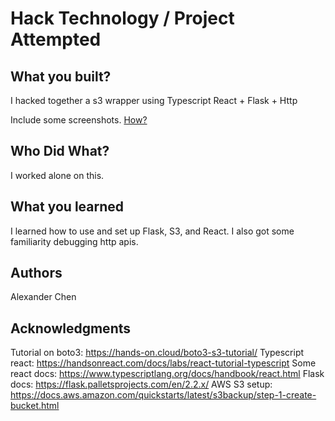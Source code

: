 # Hack Technology / Project Attempted

## What you built?

I hacked together a s3 wrapper using Typescript React + Flask + Http

Include some screenshots.
[How?](https://help.github.com/articles/about-readmes/#relative-links-and-image-paths-in-readme-files)

## Who Did What?

I worked alone on this.

## What you learned

I learned how to use and set up Flask, S3, and React. I also got some familiarity debugging http apis.

## Authors

Alexander Chen

## Acknowledgments

Tutorial on boto3: https://hands-on.cloud/boto3-s3-tutorial/
Typescript react: https://handsonreact.com/docs/labs/react-tutorial-typescript
Some react docs: https://www.typescriptlang.org/docs/handbook/react.html
Flask docs: https://flask.palletsprojects.com/en/2.2.x/
AWS S3 setup: https://docs.aws.amazon.com/quickstarts/latest/s3backup/step-1-create-bucket.html
